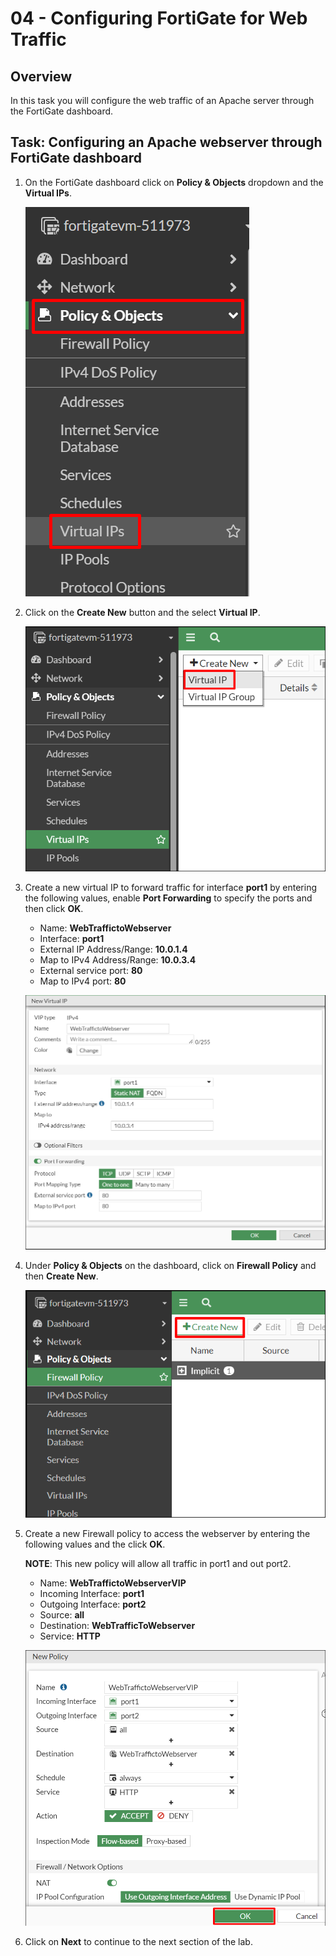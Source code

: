 # 04 - Configuring FortiGate for Web Traffic

## Overview

In this task you will configure the web traffic of an Apache server through the FortiGate dashboard.

## Task: Configuring an Apache webserver through FortiGate dashboard

1. On the FortiGate dashboard click on **Policy & Objects** dropdown and the **Virtual IPs**.
    
    ![](../images/image_402.png)
    
2. Click on the  **Create New** button and the select **Virtual IP**.

    ![](../images/image_403.png)
    
3. Create a new virtual IP to forward traffic for interface **port1** by entering the following values, enable **Port Forwarding** to specify the ports and then click **OK**.
    
    * Name:  **WebTraffictoWebserver**
    * Interface:  **port1**
    * External IP Address/Range:  **10.0.1.4**
    * Map to IPv4 Address/Range:  **10.0.3.4**
    * External service port:  **80**
    * Map to IPv4 port:  **80**

    ![](../images/image_404.png)
    
4. Under **Policy & Objects** on the dashboard, click on **Firewall Policy** and then **Create New**.

    ![](../images/image_406.png)

5. Create a new Firewall policy to access the webserver by entering the following values and the click **OK**. 
    
    **NOTE**: This new policy will allow all traffic in port1 and out port2.

    * Name:  **WebTraffictoWebserverVIP**
    * Incoming Interface:  **port1**
    * Outgoing Interface:  **port2**
    * Source:  **all**
    * Destination: **WebTrafficToWebserver**
    * Service: **HTTP**
    
    ![](../images/image_408.png)
    
6. Click on **Next** to continue to the next section of the lab.
